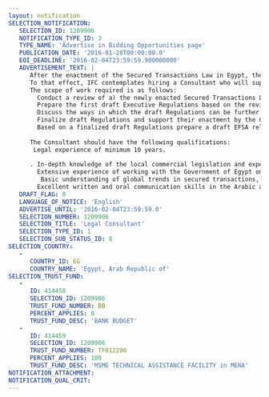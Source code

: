 ```yaml
---
layout: notification
SELECTION_NOTIFICATION: 
   SELECTION_ID: 1209906
   NOTIFICATION_TYPE_ID: 3
   TYPE_NAME: 'Advertise in Bidding Opportunities page'
   PUBLICATION_DATE: '2016-01-28T00:00:00.0'
   EOI_DEADLINE: '2016-02-04T23:59:59.900000000'
   ADVERTISEMENT_TEXT: |
      After the enactment of the Secured Transactions Law in Egypt, the Egyptian Financial Supervisory Authority (EFSA)s current focus is on drafting and enacting the Executive Regulations for Secured Transactions.
      To that effect, IFC contemplates hiring a Consultant who will support the task of drafting and enactment of this Regulation to ensure its adoption in conformity with international best practice.
      The scope of work required is as follows:
      	Conduct a review of a) the newly enacted Secured Transactions Law; b) other legislative acts of Egypt that may directly or indirectly impact the drafting and content of the Executive Regulations; and c) various sources of international best practice in the area of secured transactions and registration of security rights. 
      	Prepare the first draft Executive Regulations based on the review ensuring the draft complies with both local legal standards and international best practice to be shared with EFSA and IFC for review. 
      	Discuss the ways in which the draft Regulations can be further improved and suggest specific recommendations to the text of the draft to ensure EFSAs, IFC and other stakeholders feedback is properly incorporated. 
      	Finalize draft Regulations and support their enactment by the Council of Ministers as maybe required. 
      	Based on a finalized draft Regulations prepare a draft EFSA relevant directives and Board Decisions related to implementation of the collateral registry.
      
      The Consultant should have the following qualifications:
       Legal experience of minimum 10 years.	
      
      . In-depth knowledge of the local commercial legislation and experience in legislative drafting. 
      	Extensive experience of working with the Government of Egypt on legislative proposals that will allow the consultant to develop a draft that conforms to the local practices of legal drafting;
      	 Basic understanding of global trends in secured transactions, and of emerging best practices and innovations especially when it comes to regulatory and legal frameworks will be a plus;
      	Excellent written and oral communication skills in the Arabic and English languages are required.
   DRAFT_FLAG: 0
   LANGUAGE_OF_NOTICE: 'English'
   ADVERTISE_UNTIL: '2016-02-04T23:59:59.0'
   SELECTION_NUMBER: 1209906
   SELECTION_TITLE: 'Legal Consultant'
   SELECTION_TYPE_ID: 1
   SELECTION_SUB_STATUS_ID: 8
SELECTION_COUNTRY: 
   - 
      COUNTRY_ID: EG
      COUNTRY_NAME: 'Egypt, Arab Republic of'
SELECTION_TRUST_FUND: 
   - 
      ID: 414458
      SELECTION_ID: 1209906
      TRUST_FUND_NUMBER: BB
      PERCENT_APPLIES: 0
      TRUST_FUND_DESC: 'BANK BUDGET'
   - 
      ID: 414459
      SELECTION_ID: 1209906
      TRUST_FUND_NUMBER: TF012200
      PERCENT_APPLIES: 100
      TRUST_FUND_DESC: 'MSME TECHNICAL ASSISTANCE FACILITY in MENA'
NOTIFICATION_ATTACHMENT: 
NOTIFICATION_QUAL_CRIT: 
---
```

